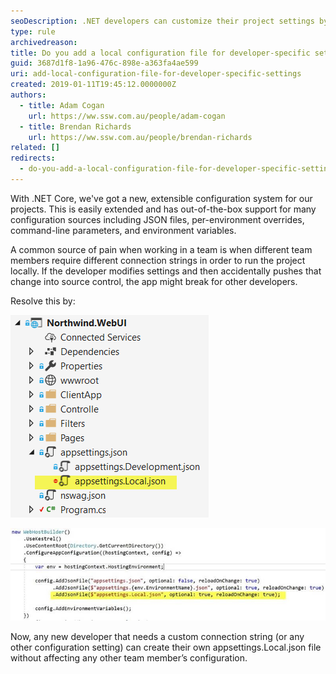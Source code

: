```yaml
---
seoDescription: .NET developers can customize their project settings by adding a local configuration file, isolating changes and preventing app breakage for team members.
type: rule
archivedreason:
title: Do you add a local configuration file for developer-specific settings?
guid: 3687d1f8-1a96-476c-898e-a363fa4ae599
uri: add-local-configuration-file-for-developer-specific-settings
created: 2019-01-11T19:45:12.0000000Z
authors:
  - title: Adam Cogan
    url: https://ww.ssw.com.au/people/adam-cogan
  - title: Brendan Richards
    url: https://ww.ssw.com.au/people/brendan-richards
related: []
redirects:
  - do-you-add-a-local-configuration-file-for-developer-specific-settings
---
```


With .NET Core, we've got a new, extensible configuration system for our projects. This is easily extended and has out-of-the-box support for many configuration sources including JSON files, per-environment overrides, command-line parameters, and environment variables.

A common source of pain when working in a team is when different team members require different connection strings in order to run the project locally. If the developer modifies settings and then accidentally pushes that change into source control, the app might break for other developers.

<!--endintro-->

Resolve this by:

![Figure: #1 Create an appsettings.Local.json file. Set this to be ignored by your source code control system](local-config-file-1.png)

![Figure: #2 Add code to apply this configuration file in Program.cs](local-config-file-2.jpg)

Now, any new developer that needs a custom connection string (or any other configuration setting) can create their own appsettings.Local.json file without affecting any other team member’s configuration.
